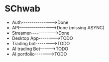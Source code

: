 # SChwab

- Auth--------------->Done
- API---------------->Done (missing ASYNC)
- Streamer----------->Done
- Desktop App-------->TODO
- Trading bot-------->TODO
- AI trading Bot----->TODO
- AI portfolio------->TODO
